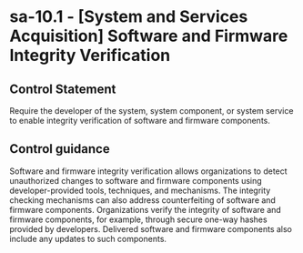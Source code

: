 # sa-10.1 - \[System and Services Acquisition\] Software and Firmware Integrity Verification

## Control Statement

Require the developer of the system, system component, or system service to enable integrity verification of software and firmware components.

## Control guidance

Software and firmware integrity verification allows organizations to detect unauthorized changes to software and firmware components using developer-provided tools, techniques, and mechanisms. The integrity checking mechanisms can also address counterfeiting of software and firmware components. Organizations verify the integrity of software and firmware components, for example, through secure one-way hashes provided by developers. Delivered software and firmware components also include any updates to such components.
